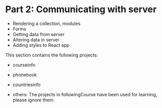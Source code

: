 # Part 2: Communicating with server

- Rendering a collection, modules
- Forms
- Getting data from server
- Altering data in server
- Adding styles to React app


This section contains the following projects: 
- courseinfo
- phonebook
- countriesinfo

- others: The projects in followingCourse have been used for learning, please ignore them.